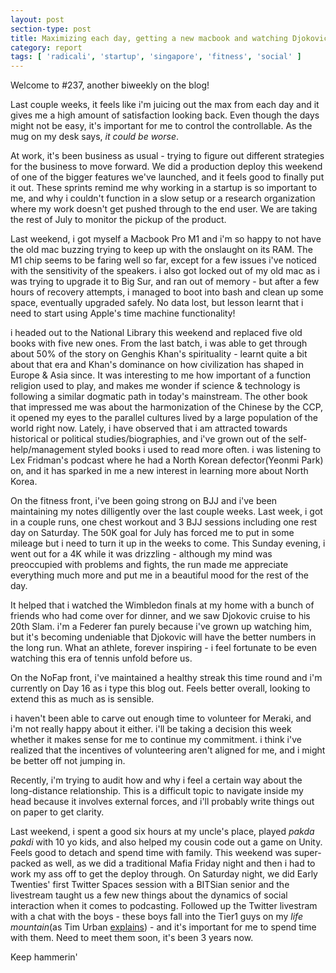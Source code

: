 ```yaml
---
layout: post
section-type: post
title: Maximizing each day, getting a new macbook and watching Djokovic win his 20th Slam | Report #237
category: report
tags: [ 'radicali', 'startup', 'singapore', 'fitness', 'social' ]
---
```


Welcome to #237, another biweekly on the blog!

Last couple weeks, it feels like i'm juicing out the max from each day and it gives me a high amount of satisfaction looking back. Even though the days might not be easy, it's important for me to control the controllable. As the mug on my desk says, *it could be worse*.

At work, it's been business as usual - trying to figure out different strategies for the business to move forward. We did a production deploy this weekend of one of the bigger features we've launched, and it feels good to finally put it out. These sprints remind me why working in a startup is so important to me, and why i couldn't function in a slow setup or a research organization where my work doesn't get pushed through to the end user. We are taking the rest of July to monitor the pickup of the product. 

Last weekend, i got myself a Macbook Pro M1 and i'm so happy to not have the old mac buzzing trying to keep up with the onslaught on its RAM. The M1 chip seems to be faring well so far, except for a few issues i've noticed with the sensitivity of the speakers. i also got locked out of my old mac as i was trying to upgrade it to Big Sur, and ran out of memory - but after a few hours of recovery attempts, i managed to boot into bash and clean up some space, eventually upgraded safely. No data lost, but lesson learnt that i need to start using Apple's time machine functionality!

i headed out to the National Library this weekend and replaced five old books with five new ones. From the last batch, i was able to get through about 50% of the story on Genghis Khan's spirituality - learnt quite a bit about that era and Khan's dominance on how civilization has shaped in Europe & Asia since. It was interesting to me how important of a function religion used to play, and makes me wonder if science & technology is following a similar dogmatic path in today's mainstream. The other book that impressed me was about the harmonization of the Chinese by the CCP, it opened my eyes to the parallel cultures lived by a large population of the world right now. Lately, i have observed that i am attracted towards historical or political studies/biographies, and i've grown out of the self-help/management styled books i used to read more often. i was listening to Lex Fridman's podcast where he had a North Korean defector(Yeonmi Park) on, and it has sparked in me a new interest in learning more about North Korea. 

On the fitness front, i've been going strong on BJJ and i've been maintaining my notes dilligently over the last couple weeks. Last week, i got in a couple runs, one chest workout and 3 BJJ sessions including one rest day on Saturday. The 50K goal for July has forced me to put in some mileage but i need to turn it up in the weeks to come. This Sunday evening, i went out for a 4K while it was drizzling - although my mind was preoccupied with problems and fights, the run made me appreciate everything much more and put me in a beautiful mood for the rest of the day. 

It helped that i watched the Wimbledon finals at my home with a bunch of friends who had come over for dinner, and we saw Djokovic cruise to his 20th Slam. i'm a Federer fan purely because i've grown up watching him, but it's becoming undeniable that Djokovic will have the better numbers in the long run. What an athlete, forever inspiring - i feel fortunate to be even watching this era of tennis unfold before us.

On the NoFap front, i've maintained a healthy streak this time round and i'm currently on Day 16 as i type this blog out. Feels better overall, looking to extend this as much as is sensible.

i haven't been able to carve out enough time to volunteer for Meraki, and i'm not really happy about it either. i'll be taking a decision this week whether it makes sense for me to continue my commitment. i think i've realized that the incentives of volunteering aren't aligned for me, and i might be better off not jumping in.

Recently, i'm trying to audit how and why i feel a certain way about the long-distance relationship. This is a difficult topic to navigate inside my head because it involves external forces, and i'll probably write things out on paper to get clarity.

Last weekend, i spent a good six hours at my uncle's place, played *pakda pakdi* with 10 yo kids, and also helped my cousin code out a game on Unity. Feels good to detach and spend time with family. This weekend was super-packed as well, as we did a traditional Mafia Friday night and then i had to work my ass off to get the deploy through. On Saturday night, we did Early Twenties' first Twitter Spaces session with a BITSian senior and the livestream taught us a few new things about the dynamics of social interaction when it comes to podcasting. Followed up the Twitter livestram with a chat with the boys - these boys fall into the Tier1 guys on my *life mountain*(as Tim Urban [explains](https://waitbutwhy.com/2014/12/10-types-odd-friendships-youre-probably-part.html)) - and it's important for me to spend time with them. Need to meet them soon, it's been 3 years now.

Keep hammerin'
